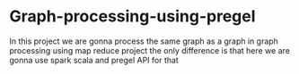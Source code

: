 # Graph-processing-using-pregel

In this project we are gonna process the same graph as a graph in graph processing using map reduce project the only difference is that here we are gonna use spark scala and pregel API for that 
